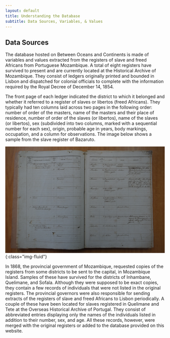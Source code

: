 ```yaml
---
layout: default
title: Understanding the Database
subtitle: Data Sources, Variables, & Values
---
```


## Data Sources
The database hosted on Between Oceans and Continents is made of variables and values extracted from the registers of slave and freed Africans from Portuguese Mozambique. A total of eight registers have survived to present and are currently located at the Historical Archive of Mozambique. They consist of ledgers originally printed and bounded in Lisbon and dispatched for colonial officials to complete with the information required by the Royal Decree of December 14, 1854.

The front page of each ledger indicated the district to which it belonged and whether it referred to a register of slaves or libertos (freed Africans). They typically had ten columns laid across two pages in the following order: number of order of the masters, name of the masters and their place of residence, number of order of the slaves (or libertos), name of the slaves (or libertos), sex (subdivided into two columns, marked with a sequential number for each sex), origin, probable age in years, body markings, occupation, and a column for observations. The image below shows a sample from the slave register of Bazaruto.

![Bazaruto slave register](/assets/images/AHM_Bazaruto.jpg){:class="img-fluid"}

In 1868, the provincial government of Mozambique, requested copies of the registers from some districts to be sent to the capital, in Mozambique Island. Samples of these have survived for the districts of Inhambane, Quelimane, and Sofala. Although they were supposed to be exact copies, they contain a few records of individuals that were not listed in the original registers. The provincial governors were also responsible for sending extracts of the registers of slave and freed Africans to Lisbon periodically. A couple of these have been located for slaves registered in Quelimane and Tete at the Overseas Historical Archive of Portugal. They consist of abbreviated entries displaying only the names of the individuals listed in addition to their number, sex, and age. All these records, however, were merged with the original registers or added to the database provided on this website.